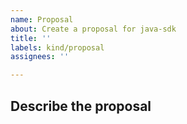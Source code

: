 ```yaml
---
name: Proposal
about: Create a proposal for java-sdk
title: ''
labels: kind/proposal
assignees: ''

---
```

## Describe the proposal
